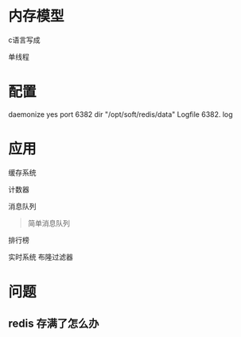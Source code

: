 # 内存模型

c语言写成

单线程

# 配置

daemonize yes 
port 6382
dir "/opt/soft/redis/data"
Logfile 6382. log


# 应用

缓存系统

计数器

消息队列
>简单消息队列

排行榜

实时系统
布隆过滤器











# 问题

## redis 存满了怎么办




